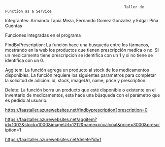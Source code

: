                                                           Taller de Function as a Service

Integrantes: Armando Tapia Meza, Fernando Gomez Gonzalez y Edgar Piña Cuentas
             

Funciones Integradas en el programa

FindByPrescription: La función hace una busqueda entre los fármacos, mostrando en la web los productos que tienen prescripción medica o no. Si un medicamento tiene prescripcion 
se identifica con un 1 y si no tiene se identifica con un 0.

AggItem: La función agrega un producto al stock de los medicamentos disponibles. La función requiere los siguientes parametros para completar la solicitud de adición:
id, stock, imageUrl, name, price  y prescription
  
Delete: La función borra un producto que esté disponible o existente en el inventario de medicamentos, esta hace una búsqueda con el parámetro <id> que es pedido al usuario.



https://faastaller.azurewebsites.net/findbyprescription?prescription=0

https://faastaller.azurewebsites.net/aggitem?id=1002&stock=1000&imageUrl=1212&name=cocalcoal&price=3000&prescription=1

https://faastaller.azurewebsites.net/delete?id=1
